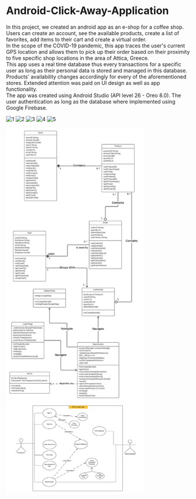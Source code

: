 # Android-Click-Away-Application  
In this project, we created an android app as an e-shop for a coffee shop. Users can create an account, see the available products, create a list of favorites, add items to their cart and create a virtual order.  
In the scope of the COVID-19 pandemic, this app traces the user's current GPS location and allows them to pick up their order based on their proximity to five specific shop locations in the area of Attica, Greece.  
This app uses a real time database thus every transactions for a specific user as long as their personal data is stored and managed in this database. Products' availability changes accordingly for every of the aforementioned stores. Extended attention was paid on UI design as well as app functionality.  
The app was created using Android Studio (API level 26 - Oreo 8.0). The user authentication as long as the database where implemented using Google Firebase.  


![1](https://github.com/DemenopoulosN/Android-Click-Away-Application/assets/47715972/28d54e0f-ca3d-490f-aa72-0717a473dd5f)
![2](https://github.com/DemenopoulosN/Android-Click-Away-Application/assets/47715972/9899c249-dbbe-456d-90af-40ce03439ca0)
![3](https://github.com/DemenopoulosN/Android-Click-Away-Application/assets/47715972/88c487f2-6ce0-4362-8fe4-8546d70cff9d)
![4](https://github.com/DemenopoulosN/Android-Click-Away-Application/assets/47715972/cf223ff9-0983-47ae-b9b4-2860d5215afc)
![5](https://github.com/DemenopoulosN/Android-Click-Away-Application/assets/47715972/a2136715-27b4-4b20-93f3-ef5383843450)

<img src="Screenshots/UML Screenshot (2).png" width="375" height="750" />
<img src="Screenshots/UML Screenshot (1).png" width="375" height="250" />
